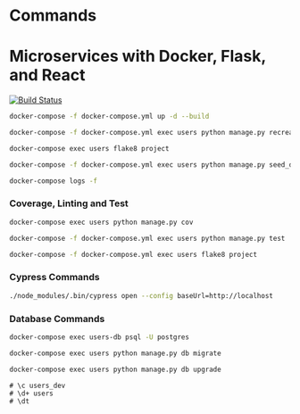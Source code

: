 # Commands

# Microservices with Docker, Flask, and React

[![Build Status](https://travis-ci.com/icruzr93/microservices-ulearning.svg?token=yymzpcbz5E6PUXJj9jfT&branch=master)](https://travis-ci.com/icruzr93/microservices-ulearning)

```sh
docker-compose -f docker-compose.yml up -d --build
```

```sh
docker-compose -f docker-compose.yml exec users python manage.py recreate_db
```

```sh
docker-compose exec users flake8 project
```

```sh
docker-compose -f docker-compose.yml exec users python manage.py seed_db
```

```sh
docker-compose logs -f
```

### Coverage, Linting and Test

```sh
docker-compose exec users python manage.py cov
```

```sh
docker-compose -f docker-compose.yml exec users python manage.py test
```

```sh
docker-compose -f docker-compose.yml exec users flake8 project
```

### Cypress Commands

```sh
./node_modules/.bin/cypress open --config baseUrl=http://localhost
```

### Database Commands

```sh
docker-compose exec users-db psql -U postgres
```

```sh
docker-compose exec users python manage.py db migrate
```

```sh
docker-compose exec users python manage.py db upgrade
```

```
# \c users_dev
# \d+ users
# \dt
```
